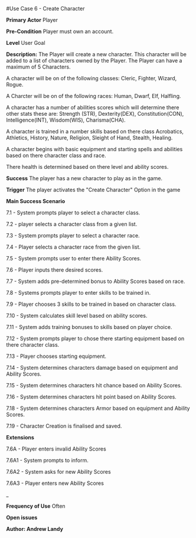 #Use Case 6 - Create Character

**Primary Actor** Player

**Pre-Condition** Player must own an account.

**Level** User Goal

**Description:** The Player will create a new character. This character will be added to a list of characters owned by the Player.
The Player can have a maximum of 5 Characters.

A character will be on of the following classes:
Cleric,
Fighter,
Wizard,
Rogue.

A Charcter will be on of the following races:
Human, Dwarf, Elf, Halfling. 

A character has a number of abilities scores which will determine there other stats these are:
Strength (STR),
Dexterity(DEX),
Constitution(CON),
Intelligence(INT),
Wisdom(WIS),
Charisma(CHA).

A character is trained in a number skills based on there class
Acrobatics,
Athletics,
History,
Nature,
Religion,
Sleight of Hand,
Stealth,
Healing.

A character begins with basic equipment and starting spells and abilities
 based on there character class and race.

There health is determined based on there level and ability scores.

**Success** The player has a new character to play as in the game.

**Trigger** The player activates the "Create Character" Option in the game

**Main Success Scenario**

7.1 - System prompts player to select a character class.

7.2 - player selects a character class from a given list.

7.3 - System prompts player to select a character race.

7.4 - Player selects a character race from the given list.

7.5 - System prompts user to enter there Ability Scores.

7.6 - Player inputs there desired scores.

7.7 - System adds pre-determined bonus to Ability Scores based on race.

7.8 - Systems prompts player to enter skills to be trained in.

7.9 - Player chooses 3 skills to be trained in based on character class.

7.10 - System calculates skill level based on ability scores.

7.11 - System adds training bonuses to skills based on player choice.

7.12 - System prompts player to chose there starting equipment based on there character class.

7.13 - Player chooses starting equipment.

7.14 - System determines characters damage based on equipment and Ability Scores.

7.15 - System determines characters hit chance based on Ability Scores.

7.16 - System determines characters hit point based on Ability Scores.

7.18 - System determines characters Armor based on equipment and Ability Scores.

7.19 - Character Creation is finalised and saved.

**Extensions**

7.6A -  Player enters invalid Ability Scores

7.6A1 - System prompts to inform.

7.6A2 - System asks for new Ability Scores

7.6A3 - Player enters new Ability Scores

_

**Frequency of Use** Often
 
**Open issues**

**Author: Andrew Landy**